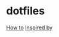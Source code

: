 # dotfiles

[How to](https://engineeringwith.kalkayan.io/series/developer-experience/storing-dotfiles-with-git-this-is-the-way/)
[Inspired by](https://github.com/kalkayan/dotfiles)
